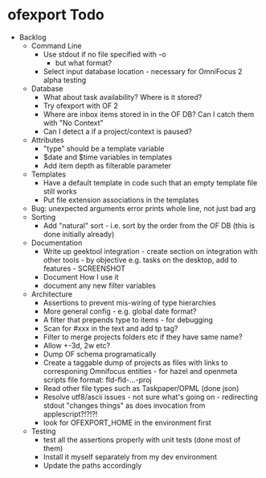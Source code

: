 # ofexport Todo

- Backlog
    - Command Line
        - Use stdout if no file specified with -o
            - but what format?
        - Select input database location - necessary for OmniFocus 2 alpha testing
    - Database
        - What about task availability? Where is it stored?
        - Try ofexport with OF 2
        - Where are inbox items stored in in the OF DB?
            Can I catch them with "No Context"
        - Can I detect a if a project/context is paused?
    - Attributes
        - "type" should be a template variable
        - $date and $time variables in templates
        - Add item depth as filterable parameter
    - Templates
        - Have a default template in code such that an empty template file still works
        - Put file extension associations in the templates
    - Bug: unexpected arguments error prints whole line, not just bad arg
    - Sorting
        - Add "natural" sort - i.e. sort by the order from the OF DB (this is done initially already)
    - Documentation
        - Write up geektool integration - create section on integration with other tools - by objective e.g. tasks on the desktop, add to features - SCREENSHOT
        - Document How I use it
        - document any new filter variables
    - Architecture
        - Assertions to prevent mis-wiring of type hierarchies
        - More general config - e.g. global date format?
        - A filter that prepends type to items - for debugging
        - Scan for #xxx in the text and add tp tag?
        - Filter to merge projects folders etc if they have same name?
        - Allow +-3d, 2w etc?
        - Dump OF schema programatically
        - Create a taggable dump of projects as files with links to corresponing Omnifocus entities - for hazel and openmeta scripts
            file format: fld-fld-…-proj
        - Read other file types such as Taskpaper/OPML (done json)
        - Resolve utf8/ascii issues - not sure what's going on - redirecting stdout "changes things" as does invocation from applescript?!?!?!
        - look for OFEXPORT_HOME in the environment first
    - Testing
        - test all the assertions properly with unit tests (done most of them)
        - Install it myself separately from my dev environment
        - Update the paths accordingly
